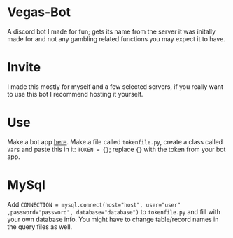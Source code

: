 # Vegas-Bot
A discord bot I made for fun; gets its name from the server it was initally made for and not any gambling related functions you may expect it to have.
# Invite
I made this mostly for myself and a few selected servers, if you really want to use this bot I recommend hosting it yourself.
# Use
Make a bot app [here](https://discordapp.com/developers/applications/). 
Make a file called `tokenfile.py`, create a class called `Vars` and paste this in it: `TOKEN = {}`; replace `{}` with the token from your bot app.
# MySql
Add `CONNECTION = mysql.connect(host="host", user="user" ,password="password", database="database")` to `tokenfile.py` and fill with your own database info.
You might have to change table/record names in the query files as well.